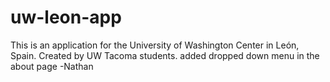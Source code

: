 # uw-leon-app
This is an application for the University of Washington Center in León, Spain. Created by UW Tacoma students.
added dropped down menu in the about page -Nathan

